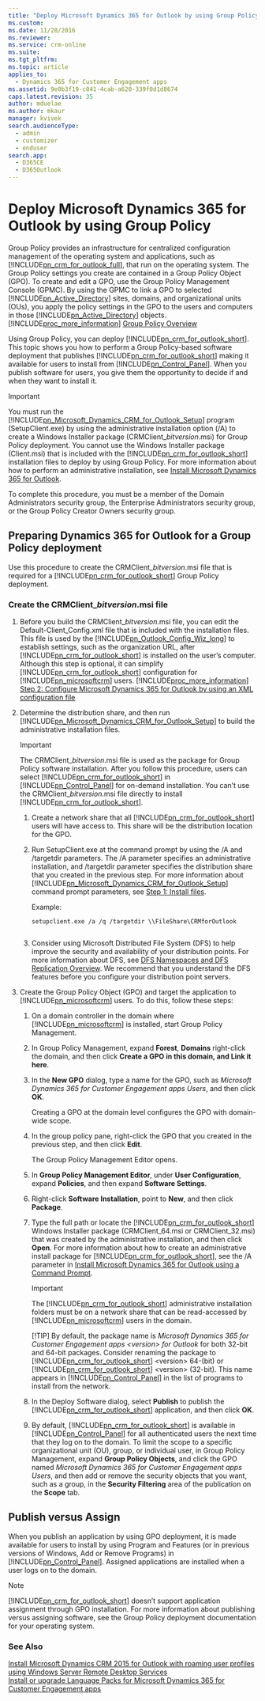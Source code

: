 ```yaml
---
title: "Deploy Microsoft Dynamics 365 for Outlook by using Group Policy | MicrosoftDocs"
ms.custom: 
ms.date: 11/28/2016
ms.reviewer: 
ms.service: crm-online
ms.suite: 
ms.tgt_pltfrm: 
ms.topic: article
applies_to: 
  - Dynamics 365 for Customer Engagement apps 
ms.assetid: 9e0b3f19-c041-4cab-a620-339f0d1d8674
caps.latest.revision: 35
author: mduelae
ms.author: mkaur
manager: kvivek
search.audienceType: 
  - admin
  - customizer
  - enduser
search.app: 
  - D365CE
  - D365Outlook
---
```

# Deploy Microsoft Dynamics 365 for Outlook by using Group Policy
Group Policy provides an infrastructure for centralized configuration management of the operating system and applications, such as [!INCLUDE[pn_crm_for_outlook_full](../../includes/pn-crm-for-outlook-full.md)], that run on the operating system. The Group Policy settings you create are contained in a Group Policy Object (GPO). To create and edit a GPO, use the Group Policy Management Console (GPMC). By using the GPMC to link a GPO to selected [!INCLUDE[pn_Active_Directory](../../includes/pn-active-directory.md)] sites, domains, and organizational units (OUs), you apply the policy settings in the GPO to the users and computers in those [!INCLUDE[pn_Active_Directory](../../includes/pn-active-directory.md)] objects. [!INCLUDE[proc_more_information](../../includes/proc-more-information.md)] [Group Policy Overview](https://technet.microsoft.com/library/hh831791.aspx)  
  
 Using Group Policy, you can deploy [!INCLUDE[pn_crm_for_outlook_short](../../includes/pn-crm-for-outlook-short.md)]. This topic shows you how to perform a Group Policy-based software deployment that publishes [!INCLUDE[pn_crm_for_outlook_short](../../includes/pn-crm-for-outlook-short.md)] making it available for users to install from [!INCLUDE[pn_Control_Panel](../../includes/pn-control-panel.md)]. When you publish software for users, you give them the opportunity to decide if and when they want to install it.  
  
> [!IMPORTANT]
>  You must run the [!INCLUDE[pn_Microsoft_Dynamics_CRM_for_Outlook_Setup](../../includes/pn-microsoft-dynamics-crm-for-outlook-setup.md)] program (SetupClient.exe) by using the administrative installation option (/A) to create a Windows Installer package (CRMClient_*bitversion*.msi) for Group Policy deployment. You cannot use the Windows Installer package (Client.msi) that is included with the [!INCLUDE[pn_crm_for_outlook_short](../../includes/pn-crm-for-outlook-short.md)] installation files to deploy by using Group Policy. For more information about how to perform an administrative installation, see [Install Microsoft Dynamics 365 for Outlook](install-using-command-prompt.md).  
> 
>  To complete this procedure, you must be a member of the Domain Administrators security group, the Enterprise Administrators security group, or the Group Policy Creator Owners security group.  
  
<a name=BKMK_PreparingGroupPolicy></a>   
## Preparing Dynamics 365 for Outlook for a Group Policy deployment  
 Use this procedure to create the CRMClient_*bitversion*.msi file that is required for a [!INCLUDE[pn_crm_for_outlook_short](../../includes/pn-crm-for-outlook-short.md)] Group Policy deployment.  
  
### Create the CRMClient_*bitversion*.msi file  
  
1. Before you build the CRMClient_*bitversion*.msi file, you can edit the Default-Client_Config.xml file that is included with the installation files. This file is used by the [!INCLUDE[pn_Outlook_Config_Wiz_long](../../includes/pn-outlook-config-wiz-long.md)] to establish settings, such as the organization URL, after [!INCLUDE[pn_crm_for_outlook_short](../../includes/pn-crm-for-outlook-short.md)] is installed on the user’s computer. Although this step is optional, it can simplify [!INCLUDE[pn_crm_for_outlook_short](../../includes/pn-crm-for-outlook-short.md)] configuration for [!INCLUDE[pn_microsoftcrm](../../includes/pn-microsoftcrm.md)] users. [!INCLUDE[proc_more_information](../../includes/proc-more-information.md)] [Step 2: Configure Microsoft Dynamics 365 for Outlook by using an XML configuration file](install-using-command-prompt.md#BKMK_Step2Configure)  
  
2. Determine the distribution share, and then run [!INCLUDE[pn_Microsoft_Dynamics_CRM_for_Outlook_Setup](../../includes/pn-microsoft-dynamics-crm-for-outlook-setup.md)] to build the administrative installation files.  
  
   > [!IMPORTANT]
   >  The CRMClient_*bitversion*.msi file is used as the package for Group Policy software installation. After you follow this procedure, users can select [!INCLUDE[pn_crm_for_outlook_short](../../includes/pn-crm-for-outlook-short.md)] in [!INCLUDE[pn_Control_Panel](../../includes/pn-control-panel.md)] for on-demand installation. You can’t use the CRMClient_*bitversion*.msi file directly to install [!INCLUDE[pn_crm_for_outlook_short](../../includes/pn-crm-for-outlook-short.md)].  
  
   1. Create a network share that all [!INCLUDE[pn_crm_for_outlook_short](../../includes/pn-crm-for-outlook-short.md)] users will have access to. This share will be the distribution location for the GPO.  
  
   2. Run SetupClient.exe at the command prompt by using the /A and /targetdir parameters. The /A parameter specifies an administrative installation, and /targetdir parameter specifies the distribution share that you created in the previous step. For more information about  [!INCLUDE[pn_Microsoft_Dynamics_CRM_for_Outlook_Setup](../../includes/pn-microsoft-dynamics-crm-for-outlook-setup.md)] command prompt parameters, see [Step 1: Install files](install-using-command-prompt.md#BKMK_Step1Install).  
  
       Example:  
  
      ```  
      setupclient.exe /a /q /targetdir \\FileShare\CRMforOutlook  
  
      ```  
  
   3. Consider using Microsoft Distributed File System (DFS) to help improve the security and availability of your distribution points. For more information about DFS, see [DFS Namespaces and DFS Replication Overview](https://technet.microsoft.com/library/jj127250.aspx). We recommend that you understand the DFS features before you configure your distribution point servers.  
  
3. Create the Group Policy Object (GPO) and target the application to [!INCLUDE[pn_microsoftcrm](../../includes/pn-microsoftcrm.md)] users. To do this, follow these steps:  
  
   1. On a domain controller in the domain where [!INCLUDE[pn_microsoftcrm](../../includes/pn-microsoftcrm.md)] is installed, start Group Policy Management.  
  
   2. In Group Policy Management, expand **Forest**, **Domains** right-click the domain, and then click **Create a GPO in this domain, and Link it here**.  
  
   3. In the **New GPO** dialog, type a name for the GPO, such as *Microsoft Dynamics 365 for Customer Engagement apps Users*, and then click **OK**.  
  
       Creating a GPO at the domain level configures the GPO with domain-wide scope.  
  
   4. In the group policy pane, right-click the GPO that you created in the previous step, and then click **Edit**.  
  
       The Group Policy Management Editor opens.  
  
   5. In **Group Policy Management Editor**, under **User Configuration**, expand **Policies**, and then expand **Software Settings**.  
  
   6. Right-click **Software Installation**, point to **New**, and then click **Package**.  
  
   7. Type the full path or locate the [!INCLUDE[pn_crm_for_outlook_short](../../includes/pn-crm-for-outlook-short.md)] Windows Installer package (CRMClient_64.msi or CRMClient_32.msi) that was created by the administrative installation, and then click **Open**. For more information about how to create an administrative install package for [!INCLUDE[pn_crm_for_outlook_short](../../includes/pn-crm-for-outlook-short.md)], see the /A parameter in [Install Microsoft Dynamics 365 for Outlook using a Command Prompt](install-using-command-prompt.md).  
  
      > [!IMPORTANT]
      >  The [!INCLUDE[pn_crm_for_outlook_short](../../includes/pn-crm-for-outlook-short.md)] administrative installation folders must be on a network share that can be read-accessed by [!INCLUDE[pn_microsoftcrm](../../includes/pn-microsoftcrm.md)] users in the domain.  
      > 
      > [!TIP]
      >  By default, the package name is *Microsoft Dynamics 365 for Customer Engagement apps \<version> for Outlook* for both 32-bit and 64-bit packages. Consider renaming the package to [!INCLUDE[pn_crm_for_outlook_short](../../includes/pn-crm-for-outlook-short.md)] \<version> 64-(bit) or [!INCLUDE[pn_crm_for_outlook_short](../../includes/pn-crm-for-outlook-short.md)] \<version> (32-bit). This name appears in [!INCLUDE[pn_Control_Panel](../../includes/pn-control-panel.md)] in the list of programs to install from the network.  
  
   8. In the Deploy Software dialog, select **Publish** to publish the [!INCLUDE[pn_crm_for_outlook_short](../../includes/pn-crm-for-outlook-short.md)] application, and then click **OK**.  
  
   9. By default, [!INCLUDE[pn_crm_for_outlook_short](../../includes/pn-crm-for-outlook-short.md)] is available in [!INCLUDE[pn_Control_Panel](../../includes/pn-control-panel.md)] for all authenticated users the next time that they log on to the domain. To limit the scope to a specific organizational unit (OU), group, or individual user, in Group Policy Management, expand **Group Policy Objects**, and click the GPO named *Microsoft Dynamics 365 for Customer Engagement apps Users*, and then add or remove the security objects that you want, such as a group, in the **Security Filtering** area of the publication on the **Scope** tab.  
  
<a name=BKMK_PublishAssign></a>   
## Publish versus Assign  
 When you publish an application by using GPO deployment, it is made available for users to install by using Program and Features (or in previous versions of Windows, Add or Remove Programs) in [!INCLUDE[pn_Control_Panel](../../includes/pn-control-panel.md)]. Assigned applications are installed when a user logs on to the domain.  
  
> [!NOTE]
>  [!INCLUDE[pn_crm_for_outlook_short](../../includes/pn-crm-for-outlook-short.md)] doesn’t support application assignment through GPO installation. For more information about publishing versus assigning software, see the Group Policy deployment documentation for your operating system.  
  
### See Also  
 [Install Microsoft Dynamics CRM 2015 for Outlook with roaming user profiles using Windows Server Remote Desktop Services](install-desktop-virtualization.md)   
 [Install or upgrade Language Packs for Microsoft Dynamics 365 for Customer Engagement apps](https://technet.microsoft.com/library/hh699674.aspx)

